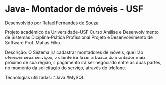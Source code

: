 #  Java- Montador de móveis - USF
Desenvolvido por Rafael Fernandes de Souza

Projeto académico da Universidade-USF
Curso Análise e Desenvolvimento de Sistemas 
Diciplina-Prática Profissional Projeto e Desenvolvimento de Software
Prof. Matias Filho. 

Descrição: O Sistema irá cadastrar montadores de móveis, que irão oferecer seus serviços, o cliente irá fazer a busca do montador mais próximo de sua região,
o pagamento irá ser negociado entre as duas partes, no momento da solicitação do serviço, através do telefone.

Técnologias utilizadas: #Java #MySQL.
